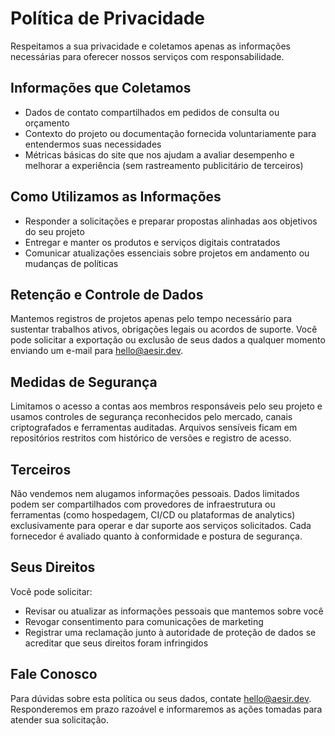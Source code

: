 # Política de Privacidade

Respeitamos a sua privacidade e coletamos apenas as informações necessárias para oferecer nossos serviços com responsabilidade.

## Informações que Coletamos
- Dados de contato compartilhados em pedidos de consulta ou orçamento
- Contexto do projeto ou documentação fornecida voluntariamente para entendermos suas necessidades
- Métricas básicas do site que nos ajudam a avaliar desempenho e melhorar a experiência (sem rastreamento publicitário de terceiros)

## Como Utilizamos as Informações
- Responder a solicitações e preparar propostas alinhadas aos objetivos do seu projeto
- Entregar e manter os produtos e serviços digitais contratados
- Comunicar atualizações essenciais sobre projetos em andamento ou mudanças de políticas

## Retenção e Controle de Dados
Mantemos registros de projetos apenas pelo tempo necessário para sustentar trabalhos ativos, obrigações legais ou acordos de suporte. Você pode solicitar a exportação ou exclusão de seus dados a qualquer momento enviando um e-mail para [hello@aesir.dev](mailto:hello@aesir.dev).

## Medidas de Segurança
Limitamos o acesso a contas aos membros responsáveis pelo seu projeto e usamos controles de segurança reconhecidos pelo mercado, canais criptografados e ferramentas auditadas. Arquivos sensíveis ficam em repositórios restritos com histórico de versões e registro de acesso.

## Terceiros
Não vendemos nem alugamos informações pessoais. Dados limitados podem ser compartilhados com provedores de infraestrutura ou ferramentas (como hospedagem, CI/CD ou plataformas de analytics) exclusivamente para operar e dar suporte aos serviços solicitados. Cada fornecedor é avaliado quanto à conformidade e postura de segurança.

## Seus Direitos
Você pode solicitar:
- Revisar ou atualizar as informações pessoais que mantemos sobre você
- Revogar consentimento para comunicações de marketing
- Registrar uma reclamação junto à autoridade de proteção de dados se acreditar que seus direitos foram infringidos

## Fale Conosco
Para dúvidas sobre esta política ou seus dados, contate [hello@aesir.dev](mailto:hello@aesir.dev). Responderemos em prazo razoável e informaremos as ações tomadas para atender sua solicitação.
